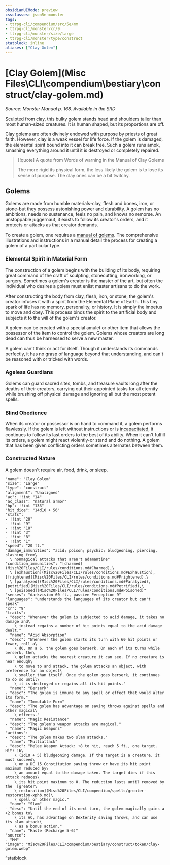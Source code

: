 ```yaml
---
obsidianUIMode: preview
cssclasses: json5e-monster
tags:
- ttrpg-cli/compendium/src/5e/mm
- ttrpg-cli/monster/cr/9
- ttrpg-cli/monster/size/large
- ttrpg-cli/monster/type/construct
statblock: inline
aliases: ["Clay Golem"]
---
```

# [Clay Golem](Misc Files\CLI\compendium\bestiary\construct/clay-golem.md)
*Source: Monster Manual p. 168. Available in the <span title='Systems Reference Document (5.1)'>SRD</span>*  

Sculpted from clay, this bulky golem stands head and shoulders taller than most human-sized creatures. It is human shaped, but its proportions are off.

Clay golems are often divinely endowed with purpose by priests of great faith. However, clay is a weak vessel for life force. If the golem is damaged, the elemental spirit bound into it can break free. Such a golem runs amok, smashing everything around it until it is destroyed or completely repaired.

> [!quote] A quote from Words of warning in the Manual of Clay Golems  
> 
> The more rigid its physical form, the less likely the golem is to lose its sense of purpose. The clay ones can be a bit twitchy.

## Golems

Golems are made from humble materials-clay, flesh and bones, iron, or stone-but they possess astonishing power and durability. A golem has no ambitions, needs no sustenance, feels no pain, and knows no remorse. An unstoppable juggernaut, it exists to follow its creator's orders, and it protects or attacks as that creator demands.

To create a golem, one requires a [manual of golems](Misc%20Files/CLI/compendium/items/manual-of-golems-xdmg.md). The comprehensive illustrations and instructions in a manual detail the process for creating a golem of a particular type.

### Elemental Spirit in Material Form

The construction of a golem begins with the building of its body, requiring great command of the craft of sculpting, stonecutting, ironworking, or surgery. Sometimes a golem's creator is the master of the art, but often the individual who desires a golem must enlist master artisans to do the work.

After constructing the body from clay, flesh, iron, or stone, the golem's creator infuses it with a spirit from the Elemental Plane of Earth. This tiny spark of life has no memory, personality, or history. It is simply the impetus to move and obey. This process binds the spirit to the artificial body and subjects it to the will of the golem's creator.

A golem can be created with a special amulet or other item that allows the possessor of the item to control the golem. Golems whose creators are long dead can thus be harnessed to serve a new master.

A golem can't think or act for itself. Though it understands its commands perfectly, it has no grasp of language beyond that understanding, and can't be reasoned with or tricked with words.

### Ageless Guardians

Golems can guard sacred sites, tombs, and treasure vaults long after the deaths of their creators, carrying out their appointed tasks for all eternity while brushing off physical damage and ignoring all but the most potent spells.

### Blind Obedience

When its creator or possessor is on hand to command it, a golem performs flawlessly. If the golem is left without instructions or is [incapacitated](Misc%20Files/CLI/rules/conditions.md#Incapacitated), it continues to follow its last orders to the best of its ability. When it can't fulfill its orders, a golem might react violently-or stand and do nothing. A golem that has been given conflicting orders sometimes alternates between them.

### Constructed Nature

A golem doesn't require air, food, drink, or sleep.

```statblock
"name": "Clay Golem"
"size": "Large"
"type": "construct"
"alignment": "Unaligned"
"ac": !!int "14"
"ac_class": "natural armor"
"hp": !!int "133"
"hit_dice": "14d10 + 56"
"stats":
- !!int "20"
- !!int "9"
- !!int "18"
- !!int "3"
- !!int "8"
- !!int "1"
"speed": "20 ft."
"damage_immunities": "acid; poison; psychic; bludgeoning, piercing, slashing from\
  \ nonmagical attacks that aren't adamantine"
"condition_immunities": "[charmed](Misc%20Files/CLI/rules/conditions.md#Charmed),\
  \ [exhaustion](Misc%20Files/CLI/rules/conditions.md#Exhaustion), [frightened](Misc%20Files/CLI/rules/conditions.md#Frightened),\
  \ [paralyzed](Misc%20Files/CLI/rules/conditions.md#Paralyzed), [petrified](Misc%20Files/CLI/rules/conditions.md#Petrified),\
  \ [poisoned](Misc%20Files/CLI/rules/conditions.md#Poisoned)"
"senses": "darkvision 60 ft., passive Perception 9"
"languages": "understands the languages of its creator but can't speak"
"cr": "9"
"traits":
- "desc": "Whenever the golem is subjected to acid damage, it takes no damage and\
    \ instead regains a number of hit points equal to the acid damage dealt."
  "name": "Acid Absorption"
- "desc": "Whenever the golem starts its turn with 60 hit points or fewer, roll a\
    \ d6. On a 6, the golem goes berserk. On each of its turns while berserk, the\
    \ golem attacks the nearest creature it can see. If no creature is near enough\
    \ to move to and attack, the golem attacks an object, with preference for an object\
    \ smaller than itself. Once the golem goes berserk, it continues to do so until\
    \ it is destroyed or regains all its hit points."
  "name": "Berserk"
- "desc": "The golem is immune to any spell or effect that would alter its form."
  "name": "Immutable Form"
- "desc": "The golem has advantage on saving throws against spells and other magical\
    \ effects."
  "name": "Magic Resistance"
- "desc": "The golem's weapon attacks are magical."
  "name": "Magic Weapons"
"actions":
- "desc": "The golem makes two slam attacks."
  "name": "Multiattack"
- "desc": "Melee Weapon Attack: +8 to hit, reach 5 ft., one target. Hit: 16\
    \ (2d10 + 5) bludgeoning damage. If the target is a creature, it must succeed\
    \ on a DC 15 Constitution saving throw or have its hit point maximum reduced by\
    \ an amount equal to the damage taken. The target dies if this attack reduces\
    \ its hit point maximum to 0. The reduction lasts until removed by the  [greater\
    \ restoration](Misc%20Files/CLI/compendium/spells/greater-restoration-xphb.md)\
    \ spell or other magic."
  "name": "Slam"
- "desc": "Until the end of its next turn, the golem magically gains a +2 bonus to\
    \ its AC, has advantage on Dexterity saving throws, and can use its slam attack\
    \ as a bonus action."
  "name": "Haste (Recharge 5-6)"
"source":
- "MM"
"image": "Misc%20Files/CLI/compendium/bestiary/construct/token/clay-golem.webp"
```
^statblock